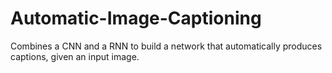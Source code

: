 # Automatic-Image-Captioning
Combines a CNN and a RNN to build a network that automatically produces captions, given an input image.

